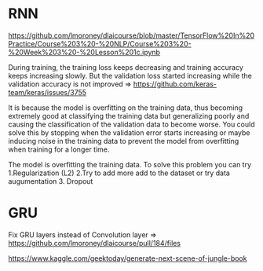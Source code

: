 # RNN

https://github.com/lmoroney/dlaicourse/blob/master/TensorFlow%20In%20Practice/Course%203%20-%20NLP/Course%203%20-%20Week%203%20-%20Lesson%201c.ipynb

During training, the training loss keeps decreasing and training accuracy keeps increasing slowly. But the validation loss started increasing while the validation accuracy is not improved => https://github.com/keras-team/keras/issues/3755

It is because the model is overfitting on the training data, thus becoming extremely good at classifying the training data but generalizing poorly and causing the classification of the validation data to become worse. You could solve this by stopping when the validation error starts increasing or maybe inducing noise in the training data to prevent the model from overfitting when training for a longer time.

The model is overfitting the training data.
To solve this problem you can try
1.Regularization (L2)
2.Try to add more add to the dataset or try data augumentation
3. Dropout

# GRU

Fix GRU layers instead of Convolution layer => https://github.com/lmoroney/dlaicourse/pull/184/files

https://www.kaggle.com/geektoday/generate-next-scene-of-jungle-book
